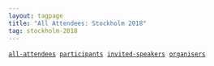 ```yaml
---
layout: tagpage
title: "All Attendees: Stockholm 2018"
tag: stockholm-2018
---
```

<a href="/tag/stockholm-2018"><code><nobr>all-attendees</nobr></code></a>&nbsp;
<a href="/tag/stockholm-2018-participant"><code><nobr>participants</nobr></code></a>&nbsp;
<a href="/tag/stockholm-2018-speaker"><code><nobr>invited-speakers</nobr></code></a>&nbsp;
<a href="/tag/stockholm-2018-organiser"><code><nobr>organisers</nobr></code></a>
